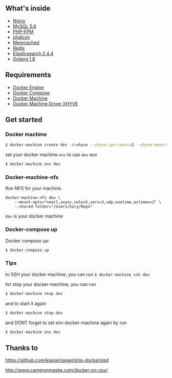 ## What's inside

* [Nginx](http://nginx.org/)
* [MySQL 5.6](http://www.mysql.com/)
* [PHP-FPM](http://php-fpm.org/)
* [phalcon](https://github.com/phalcon/cphalcon)
* [Memcached](http://memcached.org/)
* [Redis](http://redis.io/)
* [Elasticsearch 2.4.4](http://www.elasticsearch.org/)
* [Golang 1.8](https://golang.org/dl/)

## Requirements

* [Docker Engine](https://docs.docker.com/installation/)
* [Docker Compose](https://docs.docker.com/compose/)
* [Docker Machine](https://docs.docker.com/machine/)
* [Docker Machine Driver XHYVE](https://github.com/zchee/docker-machine-driver-xhyve)

## Get started

### Docker machine
```sh
$ docker-machine create dev -d=xhyve --xhyve-cpu-count=2 --xhyve-memory-size=2048 --xhyve-experimental-nfs-share
```

set your docker machine `env` to use `dev` env

```sh
$ docker-machine env dev
```

### Docker-machine-nfs

Run NFS for your machine.
```
docker-machine-nfs dev \
    --mount-opts="noacl,async,nolock,vers=3,udp,noatime,actimeo=2" \
    --shared-folder="/Users/hary/Repo"
```

`dev` is your docker machine

### Docker-compose up
Docker compose up:

```sh
$ docker-compose up
```

### Tips
to SSH your docker machine, you can run `$ docker-machine ssh dev`

for stop your docker-machine, you can run
```sh
$ docker-machine stop dev
```

and to start it again
```sh
$ docker-machine stop dev
```

and DONT forget to set env docker-machine again by run
```sh
$ docker-machine env dev
```

## Thanks to
https://github.com/kasperisager/php-dockerized

http://www.cameronmaske.com/docker-on-osx/
